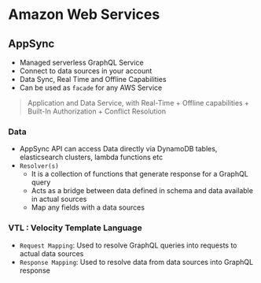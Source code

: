 # Amazon Web Services

## AppSync

- Managed serverless GraphQL Service
- Connect to data sources in your account
- Data Sync, Real Time and Offline Capabilities
- Can be used as `facade` for any AWS Service

> Application and Data Service, with Real-Time + Offline capabilities + Built-In Authorization + Conflict Resolution

### Data

- AppSync API can access Data directly via DynamoDB tables, elasticsearch clusters, lambda functions etc
- `Resolver(s)`
  - It is a collection of functions that generate response for a GraphQL query
  - Acts as a bridge between data defined in schema and data available in actual sources
  - Map any fields with a data sources 

### VTL : Velocity Template Language

- `Request Mapping`: Used to resolve GraphQL queries into requests to actual data sources
- `Response Mapping`: Used to resolve data from data sources into GraphQL response
